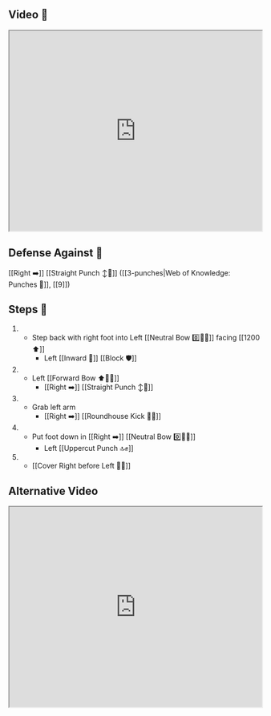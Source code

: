 ## Video 🎥

<iframe src="https://www.youtube.com/embed/uOmPtBR3jMg" width="100%" height="400"></iframe>

## Defense Against 🤺

[[Right ➡️]] [[Straight Punch ↕️👊]] ([[3-punches|Web of Knowledge: Punches 👊]], [[9]])

## Steps 👣

1.  - Step back with right foot into Left [[Neutral Bow 0️⃣🧍‍♂️]] facing [[1200 ⬆️]]
      - Left [[Inward 🔽]] [[Block 🛡️]]
2.  - Left [[Forward Bow ⬆️🧍‍♂️]]
      - [[Right ➡️]] [[Straight Punch ↕️👊]]
3.  - Grab left arm
      - [[Right ➡️]] [[Roundhouse Kick 🔄🦵]]
4.  - Put foot down in [[Right ➡️]] [[Neutral Bow 0️⃣🧍‍♂️]]
      - Left [[Uppercut Punch 🔝✊]]
5.  - [[Cover Right before Left 🦶🔄]]

## Alternative Video

<iframe src="https://www.youtube.com/embed/IXZ6kr4VHQw?start=104&end=123" width="100%" height="400"></iframe>
